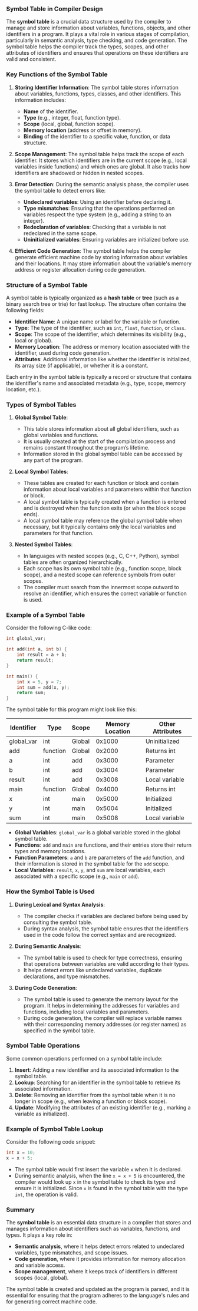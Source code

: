 ### Symbol Table in Compiler Design

The **symbol table** is a crucial data structure used by the compiler to manage and store information about variables, functions, objects, and other identifiers in a program. It plays a vital role in various stages of compilation, particularly in semantic analysis, type checking, and code generation. The symbol table helps the compiler track the types, scopes, and other attributes of identifiers and ensures that operations on these identifiers are valid and consistent.

### Key Functions of the Symbol Table

1. **Storing Identifier Information**: The symbol table stores information about variables, functions, types, classes, and other identifiers. This information includes:
   - **Name** of the identifier.
   - **Type** (e.g., integer, float, function type).
   - **Scope** (local, global, function scope).
   - **Memory location** (address or offset in memory).
   - **Binding** of the identifier to a specific value, function, or data structure.
   
2. **Scope Management**: The symbol table helps track the scope of each identifier. It stores which identifiers are in the current scope (e.g., local variables inside functions) and which ones are global. It also tracks how identifiers are shadowed or hidden in nested scopes.

3. **Error Detection**: During the semantic analysis phase, the compiler uses the symbol table to detect errors like:
   - **Undeclared variables**: Using an identifier before declaring it.
   - **Type mismatches**: Ensuring that the operations performed on variables respect the type system (e.g., adding a string to an integer).
   - **Redeclaration of variables**: Checking that a variable is not redeclared in the same scope.
   - **Uninitialized variables**: Ensuring variables are initialized before use.

4. **Efficient Code Generation**: The symbol table helps the compiler generate efficient machine code by storing information about variables and their locations. It may store information about the variable's memory address or register allocation during code generation.

### Structure of a Symbol Table

A symbol table is typically organized as a **hash table** or **tree** (such as a binary search tree or trie) for fast lookup. The structure often contains the following fields:

- **Identifier Name**: A unique name or label for the variable or function.
- **Type**: The type of the identifier, such as `int`, `float`, `function`, or `class`.
- **Scope**: The scope of the identifier, which determines its visibility (e.g., local or global).
- **Memory Location**: The address or memory location associated with the identifier, used during code generation.
- **Attributes**: Additional information like whether the identifier is initialized, its array size (if applicable), or whether it is a constant.

Each entry in the symbol table is typically a record or structure that contains the identifier's name and associated metadata (e.g., type, scope, memory location, etc.).

### Types of Symbol Tables

1. **Global Symbol Table**:
   - This table stores information about all global identifiers, such as global variables and functions.
   - It is usually created at the start of the compilation process and remains constant throughout the program’s lifetime.
   - Information stored in the global symbol table can be accessed by any part of the program.

2. **Local Symbol Tables**:
   - These tables are created for each function or block and contain information about local variables and parameters within that function or block.
   - A local symbol table is typically created when a function is entered and is destroyed when the function exits (or when the block scope ends).
   - A local symbol table may reference the global symbol table when necessary, but it typically contains only the local variables and parameters for that function.

3. **Nested Symbol Tables**:
   - In languages with nested scopes (e.g., C, C++, Python), symbol tables are often organized hierarchically.
   - Each scope has its own symbol table (e.g., function scope, block scope), and a nested scope can reference symbols from outer scopes.
   - The compiler must search from the innermost scope outward to resolve an identifier, which ensures the correct variable or function is used.

### Example of a Symbol Table

Consider the following C-like code:

```c
int global_var;

int add(int a, int b) {
    int result = a + b;
    return result;
}

int main() {
    int x = 5, y = 7;
    int sum = add(x, y);
    return sum;
}
```

The symbol table for this program might look like this:

| Identifier   | Type       | Scope   | Memory Location | Other Attributes |
|--------------|------------|---------|-----------------|------------------|
| global_var   | int        | Global  | 0x1000          | Uninitialized    |
| add          | function   | Global  | 0x2000          | Returns int      |
| a            | int        | add     | 0x3000          | Parameter        |
| b            | int        | add     | 0x3004          | Parameter        |
| result       | int        | add     | 0x3008          | Local variable   |
| main         | function   | Global  | 0x4000          | Returns int      |
| x            | int        | main    | 0x5000          | Initialized      |
| y            | int        | main    | 0x5004          | Initialized      |
| sum          | int        | main    | 0x5008          | Local variable   |

- **Global Variables**: `global_var` is a global variable stored in the global symbol table.
- **Functions**: `add` and `main` are functions, and their entries store their return types and memory locations.
- **Function Parameters**: `a` and `b` are parameters of the `add` function, and their information is stored in the symbol table for the `add` scope.
- **Local Variables**: `result`, `x`, `y`, and `sum` are local variables, each associated with a specific scope (e.g., `main` or `add`).

### How the Symbol Table is Used

1. **During Lexical and Syntax Analysis**:
   - The compiler checks if variables are declared before being used by consulting the symbol table.
   - During syntax analysis, the symbol table ensures that the identifiers used in the code follow the correct syntax and are recognized.

2. **During Semantic Analysis**:
   - The symbol table is used to check for type correctness, ensuring that operations between variables are valid according to their types.
   - It helps detect errors like undeclared variables, duplicate declarations, and type mismatches.
   
3. **During Code Generation**:
   - The symbol table is used to generate the memory layout for the program. It helps in determining the addresses for variables and functions, including local variables and parameters.
   - During code generation, the compiler will replace variable names with their corresponding memory addresses (or register names) as specified in the symbol table.

### Symbol Table Operations

Some common operations performed on a symbol table include:

1. **Insert**: Adding a new identifier and its associated information to the symbol table.
2. **Lookup**: Searching for an identifier in the symbol table to retrieve its associated information.
3. **Delete**: Removing an identifier from the symbol table when it is no longer in scope (e.g., when leaving a function or block scope).
4. **Update**: Modifying the attributes of an existing identifier (e.g., marking a variable as initialized).

### Example of Symbol Table Lookup

Consider the following code snippet:

```c
int x = 10;
x = x + 5;
```

- The symbol table would first insert the variable `x` when it is declared.
- During semantic analysis, when the line `x = x + 5` is encountered, the compiler would look up `x` in the symbol table to check its type and ensure it is initialized. Since `x` is found in the symbol table with the type `int`, the operation is valid.
  
### Summary

The **symbol table** is an essential data structure in a compiler that stores and manages information about identifiers such as variables, functions, and types. It plays a key role in:
- **Semantic analysis**, where it helps detect errors related to undeclared variables, type mismatches, and scope issues.
- **Code generation**, where it provides information for memory allocation and variable access.
- **Scope management**, where it keeps track of identifiers in different scopes (local, global).

The symbol table is created and updated as the program is parsed, and it is essential for ensuring that the program adheres to the language's rules and for generating correct machine code.
